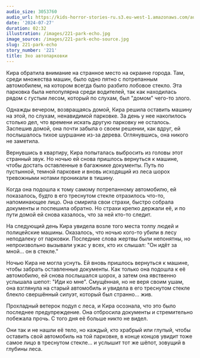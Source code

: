 ```yaml
---
audio_size: 3053760
audio_url: https://kids-horror-stories-ru.s3.eu-west-1.amazonaws.com/audio/221-park-echo.mp3
date: '2024-07-27'
duration: 02:32
illustration: /images/221-park-echo.jpg
image_source: /images/221-park-echo-source.jpg
slug: 221-park-echo
story_number: '221'
title: Эхо автопарковки
---
```


Кира обратила внимание на странное место на окраине города. Там, среди множества машин, было одно пятно с потрепанным автомобилем, на котором всегда было разбито лобовое стекло. Эта парковка была непопулярна среди водителей, так как находилась рядом с густым лесом, который по слухам, был "домом" чего-то злого.

Однажды вечером, возвращаясь домой, Кира решила оставить машину на этой, по слухам, ненавидимой парковке. За день у нее накопилось столько дел, что времени искать другую парковку не осталось. Заспешив домой, она почти забыла о своем решении, как вдруг, ей послышалось тихое шуршание из-за дерева. Оглянувшись, она никого не заметила.

Вернувшись в квартиру, Кира попыталась выбросить из головы этот странный звук. Но ночью ей снова пришлось вернуться к машине, чтобы достать оставленные в багажнике документы. Путь по пустынной, темной парковке и вновь исходящий из леса шорох тревожными нотами проникали в тишину.

Когда она подошла к тому самому потрепанному автомобилю, ей показалось, будто в его треснутом стекле отразилось что-то, напоминающее лицо. Она смирила свои страхи, быстро собрала документы и поспешила обратно. Но страхи крепко держали её, и по пути домой ей снова казалось, что за ней кто-то следит.

На следующий день Кира увидела возле того места толпу людей и полицейские машины. Оказалось, что ночью кого-то убили в лесу неподалеку от парковки. Последние слова жертвы были непонятны, но непроизвольно вызывали ужас у всех, кто их слышал: "Он идёт за мной... он в стекле."

Ночью Кира не могла уснуть. Ей вновь пришлось вернуться к машине, чтобы забрать оставленные документы. Как только она подошла к её автомобилю, ей снова послышался шорох, а затем она явственно услышала шепот: "Иди ко мне". Смущённая, но не веря своим ушам, она взглянула на старый автомобиль и увидела в его треснутом стекле блекло свершённый силуэт, который был странно... жив.

Прохладный ветерок подул с леса, и Кира осознала, что это было последнее предупреждение. Она отбросила документы и стремительно побежала прочь. С того дня её больше никто не видел.

Они так и не нашли её тело, но каждый, кто храбрый или глупый, чтобы оставить свой автомобиль на той парковке, в конце концов увидит тоже самое лицо в треснутом стекле... и услышит тот же шёпот, зовущий в глубины леса.